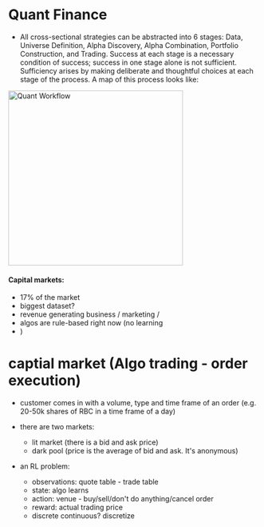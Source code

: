 
# Quant Finance

- All cross-sectional strategies can be abstracted into 6 stages: Data, Universe Definition, Alpha Discovery, Alpha Combination, Portfolio Construction, and Trading. Success at each stage is a necessary condition of success; success in one stage alone is not sufficient. Sufficiency arises by making deliberate and thoughtful choices at each stage of the process. A map of this process looks like:

<img src="/images/fraud_detection/quant-workflow.png" alt="Quant Workflow" width="350" height="350">


#### Capital markets:
- 17% of the market
- biggest dataset? 
- revenue generating business / marketing / 
- algos are rule-based right now (no learning
- )

# captial market (Algo trading - order execution)
- customer comes in with a volume, type and time frame of an order (e.g. 20-50k shares of RBC in a time frame of a day)
- there are two markets:
    + lit market (there is a bid and ask price)
    + dark pool (price is the average of bid and ask. It's anonymous)

- an RL problem:
    + observations: quote table - trade table
    + state: algo learns
    + action: venue - buy/sell/don't do anything/cancel order
    + reward: actual trading price 
    + discrete continuous? discretize 
